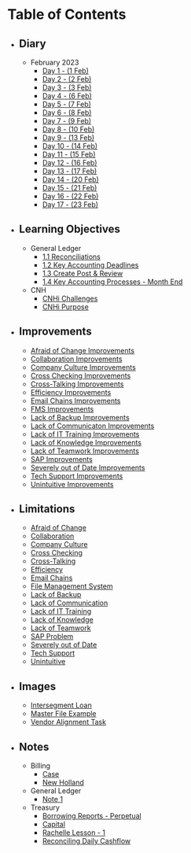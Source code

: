 # Table of Contents
- ## Diary
	- February 2023
		- [Day 1 - (1 Feb)](Diary/Journal/February/Day%201%20-%20(1%20Feb).md) 
		- [Day 2 - (2 Feb)](Diary/Journal/February/Day%202%20-%20(2%20Feb).md) 
		- [Day 3 - (3 Feb)](Diary/Journal/February/Day%203%20-%20(3%20Feb).md) 
		- [Day 4 - (6 Feb)](Diary/Journal/February/Day%204%20-%20(6%20Feb).md) 
		- [Day 5 - (7 Feb)](Diary/Journal/February/Day%205%20-%20(7%20Feb).md) 
		- [Day 6 - (8 Feb)](Diary/Journal/February/Day%206%20-%20(8%20Feb).md) 
		- [Day 7 - (9 Feb)](Diary/Journal/February/Day%207%20-%20(9%20Feb).md) 
		- [Day 8 - (10 Feb)](Diary/Journal/February/Day%208%20-%20(10%20Feb).md) 
		- [Day 9 - (13 Feb)](Diary/Journal/February/Day%209%20-%20(13%20Feb).md) 
		- [Day 10 - (14 Feb)](Diary/Journal/February/Day%2010%20-%20(14%20Feb).md) 
		- [Day 11 - (15 Feb)](Diary/Journal/February/Day%2011%20-%20(15%20Feb).md) 
		- [Day 12 - (16 Feb)](Diary/Journal/February/Day%2012%20-%20(16%20Feb).md) 
		- [Day 13 - (17 Feb)](Diary/Journal/February/Day%2013%20-%20(17%20Feb).md) 
		- [Day 14 - (20 Feb)](Diary/Journal/February/Day%2014%20-%20(20%20Feb).md) 
		- [Day 15 - (21 Feb)](Diary/Journal/February/Day%2015%20-%20(21%20Feb).md) 
		- [Day 16 - (22 Feb)](Diary/Journal/February/Day%2016%20-%20(22%20Feb).md) 
		- [Day 17 - (23 Feb)](Diary/Journal/February/Day%2017%20-%20(23%20Feb).md)
- ## Learning Objectives 
	- General Ledger 
		- [1.1 Reconciliations](Diary/Learning%20Objectives/1.%20General%20Ledger/1.1%20Reconciliations.md) 
		- [1.2 Key Accounting Deadlines](Diary/Learning%20Objectives/1.%20General%20Ledger/1.2%20Key%20Accounting%20Deadlines.md) 
		- [1.3 Create Post & Review](Diary/Learning%20Objectives/1.%20General%20Ledger/1.3%20Create%20Post%20&%20Review.md) 
		- [1.4 Key Accounting Processes - Month End](Diary/Learning%20Objectives/1.%20General%20Ledger/1.4%20Key%20Accounting%20Processes%20-%20Month%20End.md) 
	- CNH 
		- [CNHi Challenges](Diary/Learning%20Objectives/CNH/CNHi%20Challenges.md) 
		- [CNHi Purpose](Diary/Learning%20Objectives/CNH/CNHi%20Purpose.md)  
- ## Improvements 
	- [Afraid of Change Improvements](Diary/Improvements/Afraid%20of%20Change%20Improvements.md) 
	- [Collaboration Improvements](Diary/Improvements/Collaboration%20Improvements.md) 
	- [Company Culture Improvements](Diary/Improvements/Company%20Culture%20Improvements.md) 
	- [Cross Checking Improvements](Diary/Improvements/Cross%20Checking%20Improvements.md) 
	- [Cross-Talking Improvements](Diary/Improvements/Cross-Talking%20Improvements.md) 
	- [Efficiency Improvements](Diary/Improvements/Efficiency%20Improvements.md) 
	- [Email Chains Improvements](Email%20Chains%20Improvements.md) 
	- [FMS Improvements](Diary/Improvements/FMS%20Improvements.md) 
	- [Lack of Backup Improvements](Diary/Improvements/Lack%20of%20Backup%20Improvements.md) 
	- [Lack of Communicaton Improvements](Diary/Improvements/Lack%20of%20Communicaton%20Improvements.md) 
	- [Lack of IT Training Improvements](Diary/Improvements/Lack%20of%20IT%20Training%20Improvements.md) 
	- [Lack of Knowledge Improvements](Diary/Improvements/Lack%20of%20Knowledge%20Improvements.md) 
	- [Lack of Teamwork Improvements](Diary/Improvements/Lack%20of%20Teamwork%20Improvements.md)
	- [SAP Improvements](Diary/Improvements/SAP%20Improvements.md) 
	- [Severely out of Date Improvements](Diary/Improvements/Severely%20out%20of%20Date%20Improvements.md) 
	- [Tech Support Improvements](Diary/Improvements/Tech%20Support%20Improvements.md) 
	- [Unintuitive Improvements](Diary/Improvements/Unintuitive%20Improvements.md) 
- ## Limitations
	- [Afraid of Change](Diary/Limitations/Afraid%20of%20Change.md) 
	- [Collaboration](Diary/Limitations/Collaboration.md)
	- [Company Culture](Diary/Limitations/Company%20Culture.md) 
	- [Cross Checking](Diary/Limitations/Cross%20Checking.md) 
	- [Cross-Talking](Diary/Limitations/Cross-Talking.md) 
	- [Efficiency](Diary/Limitations/Efficiency.md) 
	- [Email Chains](Diary/Limitations/Email%20Chains.md)
	- [File Management System](Diary/Limitations/File%20Management%20System.md)
	- [Lack of Backup](Diary/Limitations/Lack%20of%20Backup.md)  
	- [Lack of Communication](Diary/Limitations/Lack%20of%20Communication.md) 
	- [Lack of IT Training](Diary/Limitations/Lack%20of%20IT%20Training.md)
	- [Lack of Knowledge](Diary/Limitations/Lack%20of%20Knowledge.md) 
	- [Lack of Teamwork](Diary/Limitations/Lack%20of%20Teamwork.md)
	- [SAP Problem](Diary/Limitations/SAP%20Problem.md)
	- [Severely out of Date](Diary/Limitations/Severely%20out%20of%20Date.md) 
	- [Tech Support](Diary/Limitations/Tech%20Support.md) 
	- [Unintuitive](Diary/Limitations/Unintuitive.md) 
- ## Images
	- [Intersegment Loan](Images/Intersegment%20Loan.png)
	- [Master File Example](Images/Master%20File%20Example.png)
	- [Vendor Alignment Task](Images/Vendor%20Alignment%20Task.png)
- ## Notes
	- Billing 
		- [Case](Notes/Billing/Case.md) 
		- [New Holland](Notes/Billing/New%20Holland.md)
	- General Ledger 
		- [Note 1](Notes/General%20Ledger/Note%201.md) 
	- Treasury
		- [Borrowing Reports - Perpetual](Notes/Treasury/Borrowing%20Reports%20-%20Perpetual.md) 
		- [Capital](Notes/Treasury/Capital.md) 
		- [Rachelle Lesson - 1](Notes/Treasury/Rachelle%20Lesson%20-%201.md) 
		- [Reconciling Daily Cashflow](Notes/Treasury/Reconciling%20Daily%20Cashflow.md) 
